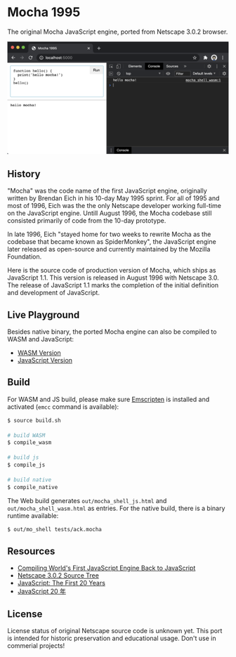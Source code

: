 # Mocha 1995
The original Mocha JavaScript engine, ported from Netscape 3.0.2 browser.

![mocha-wasm](./blog/mocha-wasm.png)

## History
"Mocha" was the code name of the first JavaScript engine, originally written by Brendan Eich in his 10-day May 1995 sprint. For all of 1995 and most of 1996, Eich was the the only Netscape developer working full-time on the JavaScript engine. Untill August 1996, the Mocha codebase still consisted primarily of code from the 10-day prototype.

In late 1996, Eich "stayed home for two weeks to rewrite Mocha as the codebase that became known as SpiderMonkey", the JavaScript engine later released as open-source and currently maintained by the Mozilla Foundation.

Here is the source code of production version of Mocha, which ships as JavaScript 1.1. This version is released in August 1996 with Netscape 3.0. The release of JavaScript 1.1 marks the completion of the initial definition and development of JavaScript.

## Live Playground
Besides native binary, the ported Mocha engine can also be compiled to WASM and JavaScript:

* [WASM Version](https://mocha1995.js.org)
* [JavaScript Version](https://mocha1995.js.org#js)

## Build
For WASM and JS build, please make sure [Emscripten](https://emscripten.org/docs/getting_started/downloads.html) is installed and activated (`emcc` command is available):

``` sh
$ source build.sh

# build WASM
$ compile_wasm

# build js
$ compile_js

# build native
$ compile_native
```

The Web build generates `out/mocha_shell_js.html` and `out/mocha_shell_wasm.html` as entries. For the native build, there is a binary runtime available:

``` sh
$ out/mo_shell tests/ack.mocha
```

## Resources
* [Compiling World's First JavaScript Engine Back to JavaScript](./blog/about.md)
* [Netscape 3.0.2 Source Tree](https://archive.org/details/netscape-communicator-3-0-2-source)
* [JavaScript: The First 20 Years](https://doi.org/10.1145/3386327)
* [JavaScript 20 年](https://cn.history.js.org/)

## License
License status of original Netscape source code is unknown yet. This port is intended for historic preservation and educational usage. Don't use in commerial projects!
